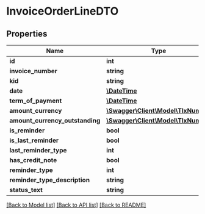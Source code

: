 # InvoiceOrderLineDTO

## Properties
Name | Type | Description | Notes
------------ | ------------- | ------------- | -------------
**id** | **int** |  | [optional] 
**invoice_number** | **string** |  | [optional] 
**kid** | **string** |  | [optional] 
**date** | [**\DateTime**](\DateTime.md) |  | [optional] 
**term_of_payment** | [**\DateTime**](\DateTime.md) |  | [optional] 
**amount_currency** | [**\Swagger\Client\Model\TlxNumber**](TlxNumber.md) |  | [optional] 
**amount_currency_outstanding** | [**\Swagger\Client\Model\TlxNumber**](TlxNumber.md) |  | [optional] 
**is_reminder** | **bool** |  | [optional] 
**is_last_reminder** | **bool** |  | [optional] 
**last_reminder_type** | **int** |  | [optional] 
**has_credit_note** | **bool** |  | [optional] 
**reminder_type** | **int** |  | [optional] 
**reminder_type_description** | **string** |  | [optional] 
**status_text** | **string** |  | [optional] 

[[Back to Model list]](../README.md#documentation-for-models) [[Back to API list]](../README.md#documentation-for-api-endpoints) [[Back to README]](../README.md)


